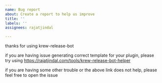```yaml
---
name: Bug report
about: Create a report to help us improve
title: ''
labels: ''
assignees: rajatjindal

---
```


thanks for using krew-release-bot

if you are having issue generating correct template for your plugin, please try using https://rajatjindal.com/tools/krew-release-bot-helper

if you are having some other trouble or the above link does not help, please feel free to open the issue
